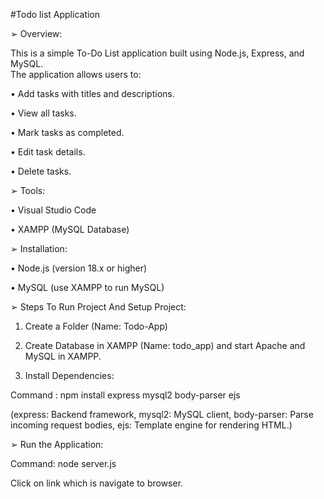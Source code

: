 #Todo list Application

➢ Overview: 

This is a simple To-Do List application built using Node.js, Express, and MySQL.  
The application allows users to: 

• Add tasks with titles and descriptions. 

• View all tasks. 

• Mark tasks as completed. 

• Edit task details. 

• Delete tasks.

➢ Tools:

• Visual Studio Code 

• XAMPP (MySQL Database) 

➢ Installation: 

• Node.js (version 18.x or higher) 

• MySQL (use XAMPP to run MySQL)

➢ Steps To Run Project And Setup Project: 

1. Create a Folder (Name: Todo-App)
    
2. Create Database in XAMPP (Name: todo_app) and start Apache and MySQL in 
XAMPP.

3. Install Dependencies:
   
Command : npm install express mysql2 body-parser ejs

(express: Backend framework, mysql2: MySQL client, body-parser: Parse 
incoming request bodies, ejs: Template engine for rendering HTML.) 

➢ Run the Application: 

Command: node server.js 

Click on link which is navigate to browser. 
